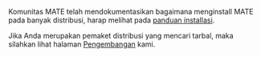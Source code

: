 <!--
.. link:
.. description:
.. tags: 
.. date: 2012-04-17 06:32:31
.. title: Install
.. slug: install
-->

Komunitas MATE telah mendokumentasikan bagaimana menginstall MATE pada banyak distribusi,
harap melihat pada [panduan installasi](https://wiki.mate-desktop.org/#!pages/download.md).

Jika Anda merupakan pemaket distribusi yang mencari tarbal, maka silahkan lihat halaman
[Pengembangan](/development/) kami.
